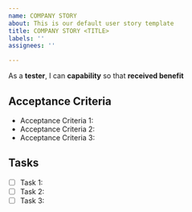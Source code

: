 ```yaml
---
name: COMPANY STORY
about: This is our default user story template
title: COMPANY STORY <TITLE>
labels: ''
assignees: ''

---
```


As a **tester**, I can **capability** so that **received benefit**

## Acceptance Criteria
* Acceptance Criteria 1:
* Acceptance Criteria 2:
* Acceptance Criteria 3:

## Tasks
- [ ] Task 1:
- [ ] Task 2:
- [ ] Task 3:
